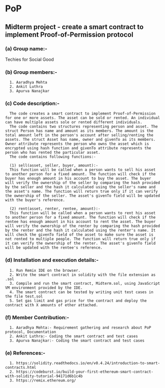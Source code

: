 # PoP
## Midterm project - create a smart contract to implement Proof-of-Permission protocol

### (a) Group name:-  
Techies for Social Good  
  
### (b) Group members:-  
      1. Aaradhya Mehta  
      2. Ankit Luthra  
      3. Apurva Nanajkar  
  
### (c) Code description:-  
      The code creates a smart contract to implement Proof-of-Permission for one or more assets. The asset can be sold or rented. An individual can have multiple assets sole or rented different individuals.  
      The code contains two structures representing person and asset. The struct Person has name and amount as its members. The amount is the total amount left in the person's account after selling/renting the assets. The struct Asset has name, owner and givenTo as its members. Owner attribute represents the person who owns the asset which is encrypted using hash function and givenTo attribute represents the person who has rented the particular asset.  
      The code contains following functions:-  
        
      (1) sell(asset, seller, buyer, amount):-  
      This function will be called when a person wants to sell his asset to another person for a fixed amount. The function will check if the buyer has enough amount in his account to buy the asset. The buyer will verify the ownership of the seller by comparing the hash provided by the seller and the hash it calculated using the seller's name and the asset's name. The function will return true only if it can verify the ownership of the seller. The asset's givenTo field will be updated with the buyer's reference.   
        
      (2) rent(asset, renter, rentee, amount):-  
      This function will be called when a person wants to rent his asset to another person for a fixed amount. The function will check if the rentee has enough amount in his account to rent the asset. The buyer will verify the ownership of the renter by comparing the hash provided by the renter and the hash it calculated using the renter's name. It will check the givenTo field of the asset to make sure the asset is not rented to multiple people. The function will return true only if it can verify the ownership of the renter. The asset's givenTo field will be updated with the rentee's reference.  
      
### (d) Installation and execution details:-  
      1. Run Remix IDE on the browser.  
      2. Write the smart contract in solidity with the file extension as .sol  
      3. Compile and run the smart contract, Midterm.sol, using JavaScript VM environment provided by the IDE.  
      4. The smart contract can be tested by writing unit test cases in the file test.sol  
      5. Set gas limit and gas price for the contract and deploy the contract with X amounts of ether attached.  
  
### (f) Member Contribution:-   
      1. Aaradhya Mehta:- Requirement gathering and research about PoP protocol, Documentation
      2. Ankit Luthra:- Coding the smart contract and test cases
      3. Apurva Nanajkar:- Coding the smart contract and test cases
        
### (e) References:-  
      1. https://solidity.readthedocs.io/en/v0.4.24/introduction-to-smart-contracts.html  
      2. https://codeburst.io/build-your-first-ethereum-smart-contract-with-solidity-tutorial-94171d6b1c4b  
      3. https://remix.ethereum.org/  

